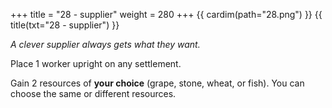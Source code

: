 +++
title = "28 - supplier"
weight = 280
+++
{{ cardim(path="28.png") }}
{{ title(txt="28 - supplier") }}

*A clever supplier always gets what they want.*

Place 1 worker upright on any settlement.

Gain 2 resources of **your choice** (grape, stone, wheat, or fish).
You can choose the same or different resources.

